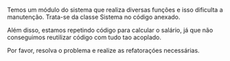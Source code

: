 Temos um módulo do sistema que realiza diversas funções e isso dificulta a manutenção. Trata-se da classe Sistema no código anexado.

Além disso, estamos repetindo código para calcular o salário, já que não conseguimos reutilizar código com tudo tao acoplado.

Por favor, resolva o problema e realize as refatoraçóes necessárias.